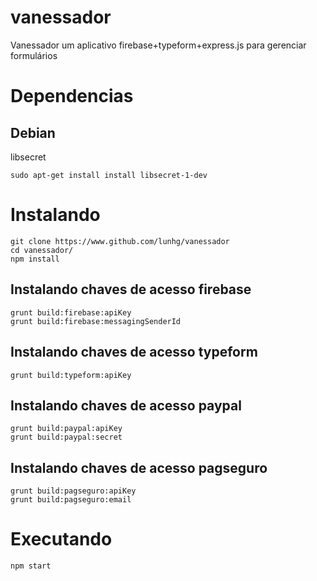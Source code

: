 # vanessador

Vanessador  um aplicativo firebase+typeform+express.js para gerenciar formulários

# Dependencias

## Debian

libsecret

    sudo apt-get install install libsecret-1-dev
    
# Instalando

    git clone https://www.github.com/lunhg/vanessador
    cd vanessador/
    npm install
    
##  Instalando chaves de acesso firebase

    grunt build:firebase:apiKey
    grunt build:firebase:messagingSenderId
    
##  Instalando chaves de acesso typeform

    grunt build:typeform:apiKey

##  Instalando chaves de acesso paypal

    grunt build:paypal:apiKey
    grunt build:paypal:secret
    
##  Instalando chaves de acesso pagseguro

    grunt build:pagseguro:apiKey
    grunt build:pagseguro:email
    
# Executando

    npm start
